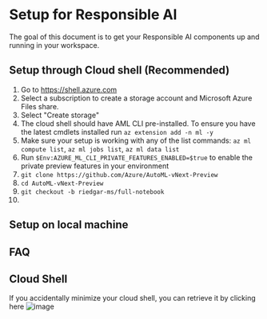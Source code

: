 # Setup for Responsible AI
The goal of this document is to get your Responsible AI components up and running in your workspace.

## Setup through Cloud shell (Recommended)
1. Go to https://shell.azure.com
2. Select a subscription to create a storage account and Microsoft Azure Files share.
3. Select "Create storage"
4. The cloud shell should have AML CLI pre-installed. To ensure you have the latest cmdlets installed run ```az extension add -n ml -y``` 
5. Make sure your setup is working with any of the list commands: ``` az ml compute list ```, ``` az ml jobs list ```, ``` az ml data list ```
6. Run ```$Env:AZURE_ML_CLI_PRIVATE_FEATURES_ENABLED=$true``` to enable the private preview features in your environment
7. ```git clone https://github.com/Azure/AutoML-vNext-Preview```
8. ```cd AutoML-vNext-Preview```
9. ``` git checkout -b riedgar-ms/full-notebook ```
10. 






## Setup on local machine


## FAQ
## Cloud Shell
If you accidentally minimize your cloud shell, you can retrieve it by clicking here
![image](https://user-images.githubusercontent.com/53354089/145258468-2c5c5e02-03bb-4aa6-9961-67fa1a32af77.png)
